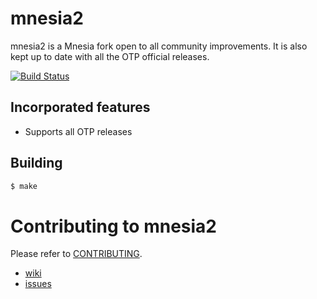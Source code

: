mnesia2
=====

mnesia2 is a Mnesia fork open to all community improvements. It is also kept up to date with all the OTP official releases.

[![Build Status](https://travis-ci.org/lrascao/mnesia2.svg?branch=develop)](https://travis-ci.org/lrascao/mnesia2)

Incorporated features
--------

* Supports all OTP releases

Building
--------

```sh
$ make
```

Contributing to mnesia2
=====================

Please refer to [CONTRIBUTING](CONTRIBUTING.md).

- [wiki](https://github.com/lrascao/mnesia2/wiki)
- [issues](https://github.com/lrascao/mnesia2/issues)
